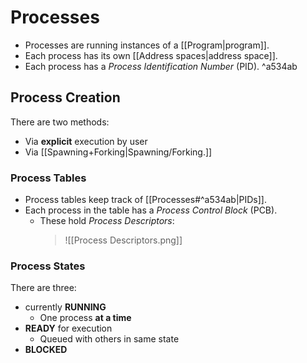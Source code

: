 # Processes

- Processes are running instances of a [[Program|program]].
- Each process has its own [[Address spaces|address space]].
- Each process has a *Process Identification Number* (PID). ^a534ab

## Process Creation

There are two methods:
- Via **explicit** execution by user
- Via [[Spawning+Forking|Spawning/Forking.]]

### Process Tables

- Process tables keep track of [[Processes#^a534ab|PIDs]].
- Each process in the table has a *Process Control Block* (PCB).
	- These hold *Process Descriptors*:
		> ![[Process Descriptors.png]]

### Process States

There are three:
- currently **RUNNING**
	- One process **at a time**
- **READY** for execution
	- Queued with others in same state
- **BLOCKED** 